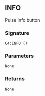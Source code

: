 ## INFO

Pulse Info button


### Signature

`C4:INFO ()`


### Parameters

`None`


### Returns

`None`